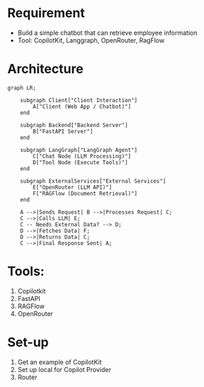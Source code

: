 # Requirement
- Build a simple chatbot that can retrieve employee information
- Tool: CopilotKit, Langgraph, OpenRouter, RagFlow

# Architecture
```mermaid
graph LR;
    
    subgraph Client["Client Interaction"]
        A["Client (Web App / Chatbot)"]
    end
    
    subgraph Backend["Backend Server"]
        B["FastAPI Server"]
    end
    
    subgraph LangGraph["LangGraph Agent"]
        C["Chat Node (LLM Processing)"]
        D["Tool Node (Execute Tools)"]
    end
    
    subgraph ExternalServices["External Services"]
        E["OpenRouter (LLM API)"]
        F["RAGFlow (Document Retrieval)"]
    end

    A -->|Sends Request| B -->|Processes Request| C;
    C -->|Calls LLM| E;
    C -- Needs External Data? --> D;
    D -->|Fetches Data| F;
    D -->|Returns Data| C;
    C -->|Final Response Sent| A;
```
# Tools:
1. Copilotkit
2. FastAPI
3. RAGFlow
4. OpenRouter
# Set-up
1. Get an example of CopilotKit
2. Set up local for Copilot Provider
3. Router 

